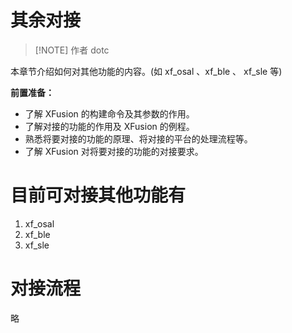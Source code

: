 # 其余对接

> [!NOTE] 作者
> dotc

本章节介绍如何对其他功能的内容。(如 xf_osal 、xf_ble 、 xf_sle 等)

**前置准备：**

- 了解 XFusion 的构建命令及其参数的作用。
- 了解对接的功能的作用及 XFusion 的例程。
- 熟悉将要对接的功能的原理、将对接的平台的处理流程等。
- 了解 XFusion 对将要对接的功能的对接要求。

# 目前可对接其他功能有

1. xf_osal
1. xf_ble
1. xf_sle

# 对接流程

略
